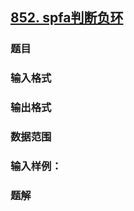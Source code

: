 ## [852. spfa判断负环](https://www.acwing.com/problem/content/854/)

### 题目

### 输入格式

### 输出格式

### 数据范围

### 输入样例：



### 题解
